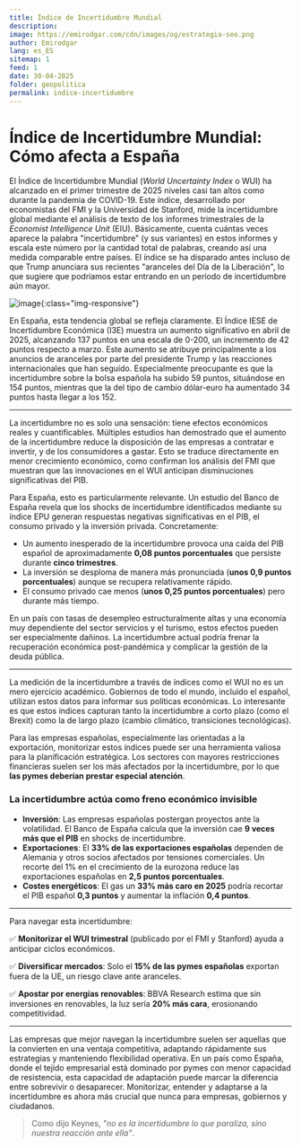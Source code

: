 ```yaml
---
title: Índice de Incertidumbre Mundial
description: 
image: https://emirodgar.com/cdn/images/og/estrategia-seo.png
author: Emirodgar
lang: es_ES
sitemap: 1
feed: 1
date: 30-04-2025
folder: geopolitica
permalink: indice-incertidumbre
---
```


# Índice de Incertidumbre Mundial: Cómo afecta a España 

El Índice de Incertidumbre Mundial (*World Uncertainty Index* o WUI) ha alcanzado en el primer trimestre de 2025 niveles casi tan altos como durante la pandemia de COVID-19. Este índice, desarrollado por economistas del FMI y la Universidad de Stanford, mide la incertidumbre global mediante el análisis de texto de los informes trimestrales de la *Economist Intelligence Unit* (EIU). Básicamente, cuenta cuántas veces aparece la palabra "incertidumbre" (y sus variantes) en estos informes y escala este número por la cantidad total de palabras, creando así una medida comparable entre países. El índice se ha disparado antes incluso de que Trump anunciara sus recientes "aranceles del Día de la Liberación", lo que sugiere que podríamos estar entrando en un período de incertidumbre aún mayor.

![image](https://github.com/user-attachments/assets/541aa20c-582e-457f-bcb8-541b81837037){:class="img-responsive"}


En España, esta tendencia global se refleja claramente. El Índice IESE de Incertidumbre Económica (I3E) muestra un aumento significativo en abril de 2025, alcanzando 137 puntos en una escala de 0-200, un incremento de 42 puntos respecto a marzo. Este aumento se atribuye principalmente a los anuncios de aranceles por parte del presidente Trump y las reacciones internacionales que han seguido. Especialmente preocupante es que la incertidumbre sobre la bolsa española ha subido 59 puntos, situándose en 154 puntos, mientras que la del tipo de cambio dólar-euro ha aumentado 34 puntos hasta llegar a los 152.

---

La incertidumbre no es solo una sensación: tiene efectos económicos reales y cuantificables. Múltiples estudios han demostrado que el aumento de la incertidumbre reduce la disposición de las empresas a contratar e invertir, y de los consumidores a gastar. Esto se traduce directamente en menor crecimiento económico, como confirman los análisis del FMI que muestran que las innovaciones en el WUI anticipan disminuciones significativas del PIB.

Para España, esto es particularmente relevante. Un estudio del Banco de España revela que los shocks de incertidumbre identificados mediante su índice EPU generan respuestas negativas significativas en el PIB, el consumo privado y la inversión privada. Concretamente:

- Un aumento inesperado de la incertidumbre provoca una caída del PIB español de aproximadamente **0,08 puntos porcentuales** que persiste durante **cinco trimestres**.
- La inversión se desploma de manera más pronunciada (**unos 0,9 puntos porcentuales**) aunque se recupera relativamente rápido.
- El consumo privado cae menos (**unos 0,25 puntos porcentuales**) pero durante más tiempo.

En un país con tasas de desempleo estructuralmente altas y una economía muy dependiente del sector servicios y el turismo, estos efectos pueden ser especialmente dañinos. La incertidumbre actual podría frenar la recuperación económica post-pandémica y complicar la gestión de la deuda pública.

---


La medición de la incertidumbre a través de índices como el WUI no es un mero ejercicio académico. Gobiernos de todo el mundo, incluido el español, utilizan estos datos para informar sus políticas económicas. Lo interesante es que estos índices capturan tanto la incertidumbre a corto plazo (como el Brexit) como la de largo plazo (cambio climático, transiciones tecnológicas).

Para las empresas españolas, especialmente las orientadas a la exportación, monitorizar estos índices puede ser una herramienta valiosa para la planificación estratégica. Los sectores con mayores restricciones financieras suelen ser los más afectados por la incertidumbre, por lo que **las pymes deberían prestar especial atención**.

### La incertidumbre actúa como freno económico invisible

- **Inversión**: Las empresas españolas postergan proyectos ante la volatilidad. El Banco de España calcula que la inversión cae **9 veces más que el PIB** en shocks de incertidumbre.
- **Exportaciones**: El **33% de las exportaciones españolas** dependen de Alemania y otros socios afectados por tensiones comerciales. Un recorte del 1% en el crecimiento de la eurozona reduce las exportaciones españolas en **2,5 puntos porcentuales**.
- **Costes energéticos**: El gas un **33% más caro en 2025** podría recortar el PIB español **0,3 puntos** y aumentar la inflación **0,4 puntos**.

---


Para navegar esta incertidumbre:

✅ **Monitorizar el WUI trimestral** (publicado por el FMI y Stanford) ayuda a anticipar ciclos económicos.

✅ **Diversificar mercados**: Solo el **15% de las pymes españolas** exportan fuera de la UE, un riesgo clave ante aranceles.

✅ **Apostar por energías renovables**: BBVA Research estima que sin inversiones en renovables, la luz sería **20% más cara**, erosionando competitividad.


---

Las empresas que mejor navegan la incertidumbre suelen ser aquellas que la convierten en una ventaja competitiva, adaptando rápidamente sus estrategias y manteniendo flexibilidad operativa. En un país como España, donde el tejido empresarial está dominado por pymes con menor capacidad de resistencia, esta capacidad de adaptación puede marcar la diferencia entre sobrevivir o desaparecer. Monitorizar, entender y adaptarse a la incertidumbre es ahora más crucial que nunca para empresas, gobiernos y ciudadanos.

> Como dijo Keynes, *"no es la incertidumbre lo que paraliza, sino nuestra reacción ante ella"*.  


